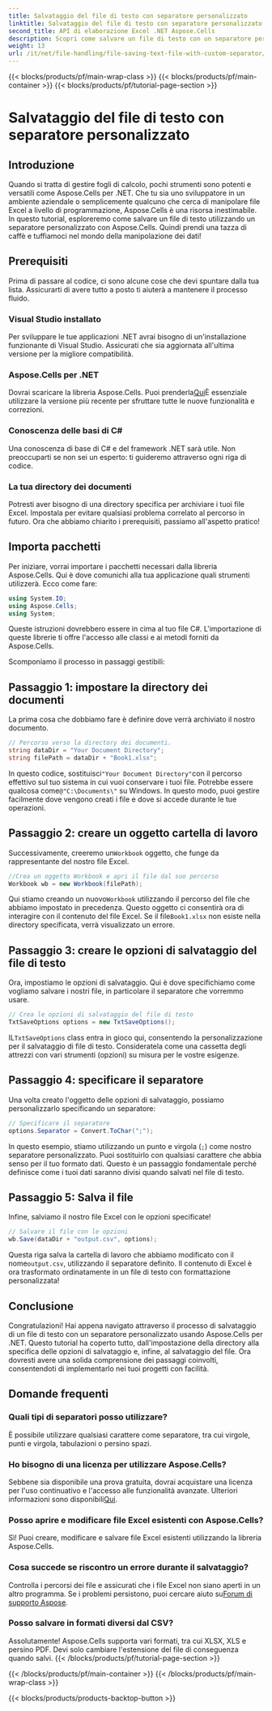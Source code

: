```yaml
---
title: Salvataggio del file di testo con separatore personalizzato
linktitle: Salvataggio del file di testo con separatore personalizzato
second_title: API di elaborazione Excel .NET Aspose.Cells
description: Scopri come salvare un file di testo con un separatore personalizzato utilizzando Aspose.Cells per .NET. Guida passo passo e suggerimenti inclusi.
weight: 13
url: /it/net/file-handling/file-saving-text-file-with-custom-separator/
---
```


{{< blocks/products/pf/main-wrap-class >}}
{{< blocks/products/pf/main-container >}}
{{< blocks/products/pf/tutorial-page-section >}}

# Salvataggio del file di testo con separatore personalizzato

## Introduzione
Quando si tratta di gestire fogli di calcolo, pochi strumenti sono potenti e versatili come Aspose.Cells per .NET. Che tu sia uno sviluppatore in un ambiente aziendale o semplicemente qualcuno che cerca di manipolare file Excel a livello di programmazione, Aspose.Cells è una risorsa inestimabile. In questo tutorial, esploreremo come salvare un file di testo utilizzando un separatore personalizzato con Aspose.Cells. Quindi prendi una tazza di caffè e tuffiamoci nel mondo della manipolazione dei dati!
## Prerequisiti
Prima di passare al codice, ci sono alcune cose che devi spuntare dalla tua lista. Assicurarti di avere tutto a posto ti aiuterà a mantenere il processo fluido.
### Visual Studio installato
Per sviluppare le tue applicazioni .NET avrai bisogno di un'installazione funzionante di Visual Studio. Assicurati che sia aggiornata all'ultima versione per la migliore compatibilità.
### Aspose.Cells per .NET
 Dovrai scaricare la libreria Aspose.Cells. Puoi prenderla[Qui](https://releases.aspose.com/cells/net/)È essenziale utilizzare la versione più recente per sfruttare tutte le nuove funzionalità e correzioni.
### Conoscenza delle basi di C#
Una conoscenza di base di C# e del framework .NET sarà utile. Non preoccuparti se non sei un esperto: ti guideremo attraverso ogni riga di codice.
### La tua directory dei documenti
Potresti aver bisogno di una directory specifica per archiviare i tuoi file Excel. Impostala per evitare qualsiasi problema correlato al percorso in futuro.
Ora che abbiamo chiarito i prerequisiti, passiamo all'aspetto pratico!
## Importa pacchetti
Per iniziare, vorrai importare i pacchetti necessari dalla libreria Aspose.Cells. Qui è dove comunichi alla tua applicazione quali strumenti utilizzerà. Ecco come fare:
```csharp
using System.IO;
using Aspose.Cells;
using System;
```
Queste istruzioni dovrebbero essere in cima al tuo file C#. L'importazione di queste librerie ti offre l'accesso alle classi e ai metodi forniti da Aspose.Cells.

Scomponiamo il processo in passaggi gestibili:
## Passaggio 1: impostare la directory dei documenti
La prima cosa che dobbiamo fare è definire dove verrà archiviato il nostro documento. 
```csharp
// Percorso verso la directory dei documenti.
string dataDir = "Your Document Directory";
string filePath = dataDir + "Book1.xlsx";
```
 In questo codice, sostituisci`"Your Document Directory"`con il percorso effettivo sul tuo sistema in cui vuoi conservare i tuoi file. Potrebbe essere qualcosa come`@"C:\Documents\"` su Windows. In questo modo, puoi gestire facilmente dove vengono creati i file e dove si accede durante le tue operazioni.
## Passaggio 2: creare un oggetto cartella di lavoro
 Successivamente, creeremo un`Workbook` oggetto, che funge da rappresentante del nostro file Excel. 
```csharp
//Crea un oggetto Workbook e apri il file dal suo percorso
Workbook wb = new Workbook(filePath);
```
 Qui stiamo creando un nuovo`Workbook` utilizzando il percorso del file che abbiamo impostato in precedenza. Questo oggetto ci consentirà ora di interagire con il contenuto del file Excel. Se il file`Book1.xlsx` non esiste nella directory specificata, verrà visualizzato un errore.
## Passaggio 3: creare le opzioni di salvataggio del file di testo
Ora, impostiamo le opzioni di salvataggio. Qui è dove specifichiamo come vogliamo salvare i nostri file, in particolare il separatore che vorremmo usare.
```csharp
// Crea le opzioni di salvataggio del file di testo
TxtSaveOptions options = new TxtSaveOptions();
```
 IL`TxtSaveOptions` class entra in gioco qui, consentendo la personalizzazione per il salvataggio di file di testo. Consideratela come una cassetta degli attrezzi con vari strumenti (opzioni) su misura per le vostre esigenze.
## Passaggio 4: specificare il separatore
Una volta creato l'oggetto delle opzioni di salvataggio, possiamo personalizzarlo specificando un separatore:
```csharp
// Specificare il separatore
options.Separator = Convert.ToChar(";");
```
In questo esempio, stiamo utilizzando un punto e virgola (`;`) come nostro separatore personalizzato. Puoi sostituirlo con qualsiasi carattere che abbia senso per il tuo formato dati. Questo è un passaggio fondamentale perché definisce come i tuoi dati saranno divisi quando salvati nel file di testo.
## Passaggio 5: Salva il file
Infine, salviamo il nostro file Excel con le opzioni specificate!
```csharp
// Salvare il file con le opzioni
wb.Save(dataDir + "output.csv", options);
```
 Questa riga salva la cartella di lavoro che abbiamo modificato con il nome`output.csv`, utilizzando il separatore definito. Il contenuto di Excel è ora trasformato ordinatamente in un file di testo con formattazione personalizzata!
## Conclusione
Congratulazioni! Hai appena navigato attraverso il processo di salvataggio di un file di testo con un separatore personalizzato usando Aspose.Cells per .NET. Questo tutorial ha coperto tutto, dall'impostazione della directory alla specifica delle opzioni di salvataggio e, infine, al salvataggio del file. Ora dovresti avere una solida comprensione dei passaggi coinvolti, consentendoti di implementarlo nei tuoi progetti con facilità.
## Domande frequenti
### Quali tipi di separatori posso utilizzare?
È possibile utilizzare qualsiasi carattere come separatore, tra cui virgole, punti e virgola, tabulazioni o persino spazi.
### Ho bisogno di una licenza per utilizzare Aspose.Cells?
 Sebbene sia disponibile una prova gratuita, dovrai acquistare una licenza per l'uso continuativo e l'accesso alle funzionalità avanzate. Ulteriori informazioni sono disponibili[Qui](https://purchase.aspose.com/buy).
### Posso aprire e modificare file Excel esistenti con Aspose.Cells?
Sì! Puoi creare, modificare e salvare file Excel esistenti utilizzando la libreria Aspose.Cells.
### Cosa succede se riscontro un errore durante il salvataggio?
Controlla i percorsi dei file e assicurati che i file Excel non siano aperti in un altro programma. Se i problemi persistono, puoi cercare aiuto su[Forum di supporto Aspose](https://forum.aspose.com/c/cells/9).
### Posso salvare in formati diversi dal CSV?
Assolutamente! Aspose.Cells supporta vari formati, tra cui XLSX, XLS e persino PDF. Devi solo cambiare l'estensione del file di conseguenza quando salvi.
{{< /blocks/products/pf/tutorial-page-section >}}

{{< /blocks/products/pf/main-container >}}
{{< /blocks/products/pf/main-wrap-class >}}

{{< blocks/products/products-backtop-button >}}
